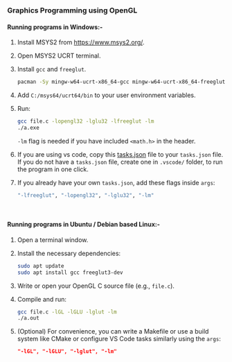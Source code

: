 ### **Graphics Programming using OpenGL**

#### **Running programs in Windows:-**

1. Install MSYS2 from https://www.msys2.org/.

2. Open MSYS2 UCRT terminal.

3. Install `gcc` and `freeglut`.

   ```bash
   pacman -Sy mingw-w64-ucrt-x86_64-gcc mingw-w64-ucrt-x86_64-freeglut
   ```

4. Add `C:/msys64/ucrt64/bin` to your user environment variables.

5. Run:

   ```bash
   gcc file.c -lopengl32 -lglu32 -lfreeglut -lm
   ./a.exe
   ```

   `-lm` flag is needed if you have included `<math.h>` in the header.

6. If you are using vs code, copy this [tasks.json](.vscode/tasks.json) file to your `tasks.json` file. If you do not have a `tasks.json` file, create one in `.vscode/` folder, to run the program in one click.

7. If you already have your own `tasks.json`, add these flags inside `args`:

   ```bash
   "-lfreeglut", "-lopengl32", "-lglu32", "-lm"
   ```

<br/>

#### **Running programs in Ubuntu / Debian based Linux:-**

1. Open a terminal window.

2. Install the necessary dependencies:

   ```bash
   sudo apt update
   sudo apt install gcc freeglut3-dev
   ```

3. Write or open your OpenGL C source file (e.g., `file.c`).

4. Compile and run:

   ```bash
   gcc file.c -lGL -lGLU -lglut -lm
   ./a.out
   ```

5. (Optional) For convenience, you can write a Makefile or use a build system like CMake or configure VS Code tasks similarly using the `args`:
   ```json
   "-lGL", "-lGLU", "-lglut", "-lm"
   ```

